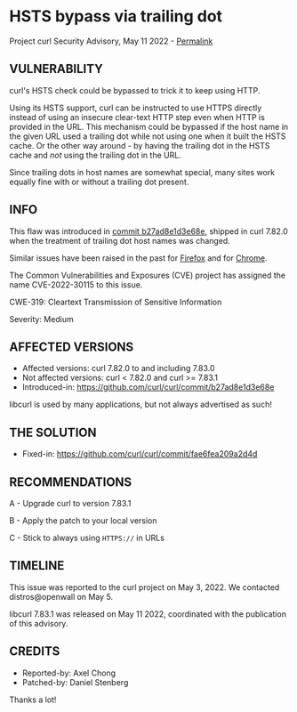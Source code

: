 HSTS bypass via trailing dot
============================

Project curl Security Advisory, May 11 2022 -
[Permalink](https://curl.se/docs/CVE-2022-30115.html)

VULNERABILITY
-------------

curl's HSTS check could be bypassed to trick it to keep using HTTP.

Using its HSTS support, curl can be instructed to use HTTPS directly instead
of using an insecure clear-text HTTP step even when HTTP is provided in the
URL. This mechanism could be bypassed if the host name in the given URL used a
trailing dot while not using one when it built the HSTS cache. Or the other
way around - by having the trailing dot in the HSTS cache and *not* using the
trailing dot in the URL.

Since trailing dots in host names are somewhat special, many sites work
equally fine with or without a trailing dot present.

INFO
----

This flaw was introduced in [commit
b27ad8e1d3e68e](https://github.com/curl/curl/commit/b27ad8e1d3e68e), shipped
in curl 7.82.0 when the treatment of trailing dot host names was changed.

Similar issues have been raised in the past for
[Firefox](https://www.mozilla.org/en-US/security/advisories/mfsa2015-13/) and
for [Chrome](https://bugs.chromium.org/p/chromium/issues/detail?id=461481).

The Common Vulnerabilities and Exposures (CVE) project has assigned the name
CVE-2022-30115 to this issue.

CWE-319: Cleartext Transmission of Sensitive Information

Severity: Medium

AFFECTED VERSIONS
-----------------

- Affected versions: curl 7.82.0 to and including 7.83.0
- Not affected versions: curl < 7.82.0 and curl >= 7.83.1
- Introduced-in: https://github.com/curl/curl/commit/b27ad8e1d3e68e

libcurl is used by many applications, but not always advertised as such!

THE SOLUTION
------------

- Fixed-in: https://github.com/curl/curl/commit/fae6fea209a2d4d

RECOMMENDATIONS
--------------

 A - Upgrade curl to version 7.83.1

 B - Apply the patch to your local version
 
 C - Stick to always using `HTTPS://` in URLs
 
TIMELINE
--------

This issue was reported to the curl project on May 3, 2022. We contacted
distros@openwall on May 5.

libcurl 7.83.1 was released on May 11 2022, coordinated with the publication
of this advisory.

CREDITS
-------

- Reported-by: Axel Chong
- Patched-by: Daniel Stenberg

Thanks a lot!
